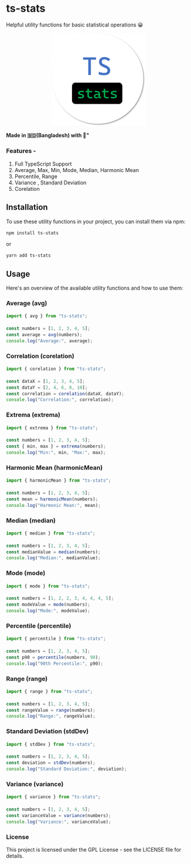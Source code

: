 # ts-stats

Helpful utility functions for basic statistical operations 😀

<p align="center"><img src="ts-stats.png" width="256px" alt="Logo"></img></p>

**Made in 🇧🇩(Bangladesh) with 💖"**

### Features -

1. Full TypeScript Support
1. Average, Max, Min, Mode, Median, Harmonic Mean
1. Percentile, Range
1. Variance , Standard Deviation
1. Corelation

## Installation

To use these utility functions in your project, you can install them via npm:

```bash
npm install ts-stats
```

or

```bash
yarn add ts-stats
```

## Usage

Here's an overview of the available utility functions and how to use them:

### Average (avg)

```javascript
import { avg } from "ts-stats";

const numbers = [1, 2, 3, 4, 5];
const average = avg(numbers);
console.log("Average:", average);
```

### Correlation (corelation)

```javascript
import { corelation } from "ts-stats";

const dataX = [1, 2, 3, 4, 5];
const dataY = [2, 4, 6, 8, 10];
const correlation = corelation(dataX, dataY);
console.log("Correlation:", correlation);
```

### Extrema (extrema)

```javascript
import { extrema } from "ts-stats";

const numbers = [1, 2, 3, 4, 5];
const { min, max } = extrema(numbers);
console.log("Min:", min, "Max:", max);
```

### Harmonic Mean (harmonicMean)

```javascript
import { harmonicMean } from "ts-stats";

const numbers = [1, 2, 3, 4, 5];
const mean = harmonicMean(numbers);
console.log("Harmonic Mean:", mean);
```

### Median (median)

```javascript
import { median } from "ts-stats";

const numbers = [1, 2, 3, 4, 5];
const medianValue = median(numbers);
console.log("Median:", medianValue);
```

### Mode (mode)

```javascript
import { mode } from "ts-stats";

const numbers = [1, 2, 2, 3, 4, 4, 4, 5];
const modeValue = mode(numbers);
console.log("Mode:", modeValue);
```

### Percentile (percentile)

```javascript
import { percentile } from "ts-stats";

const numbers = [1, 2, 3, 4, 5];
const p90 = percentile(numbers, 90);
console.log("90th Percentile:", p90);
```

### Range (range)

```javascript
import { range } from "ts-stats";

const numbers = [1, 2, 3, 4, 5];
const rangeValue = range(numbers);
console.log("Range:", rangeValue);
```

### Standard Deviation (stdDev)

```javascript
import { stdDev } from "ts-stats";

const numbers = [1, 2, 3, 4, 5];
const deviation = stdDev(numbers);
console.log("Standard Deviation:", deviation);
```

### Variance (variance)

```javascript
import { variance } from "ts-stats";

const numbers = [1, 2, 3, 4, 5];
const varianceValue = variance(numbers);
console.log("Variance:", varianceValue);
```

### License

This project is licensed under the GPL License - see the LICENSE file for details.
